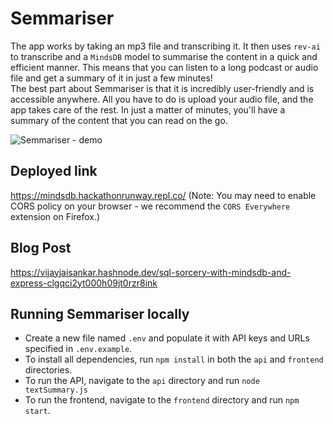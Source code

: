 # Semmariser

The app works by taking an mp3 file and transcribing it. It then uses `rev-ai` to transcribe and a `MindsDB` model to summarise the content in a quick and efficient manner. This means that you can listen to a long podcast or audio file and get a summary of it in just a few minutes!  
The best part about Semmariser is that it is incredibly user-friendly and is accessible anywhere. All you have to do is upload your audio file, and the app takes care of the rest. In just a matter of minutes, you'll have a summary of the content that you can read on the go.

![Semmariser - demo](https://user-images.githubusercontent.com/56185979/234370223-23749231-1dc1-4f66-bf4b-5ae676252bff.gif)


## Deployed link
https://mindsdb.hackathonrunway.repl.co/ (Note: You may need to enable CORS policy on your browser - we recommend the `CORS Everywhere` extension on Firefox.)

## Blog Post
https://vijayjaisankar.hashnode.dev/sql-sorcery-with-mindsdb-and-express-clgqci2yt000h09jt0rzr8ink

## Running Semmariser locally
- Create a new file named `.env` and populate it with API keys and URLs specified in `.env.example`.
- To install all dependencies, run `npm install` in both the `api` and `frontend` directories.
- To run the API, navigate to the `api` directory and run `node textSummary.js`
- To run the frontend, navigate to the `frontend` directory and run `npm start`.
